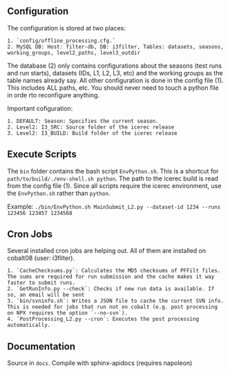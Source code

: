 
Configuration
-----------------

The configuration is stored at two places:

    1. `config/offline_processing.cfg.`
    2. MySQL DB: Host: filter-db, DB: i3filter, Tables: datasets, seasons, working_groups, level2_paths, level3_outdir

The database (2) only contains configurations about the seasons (test runs and run starts), datasets (IDs, L1, L2, L3, etc) and the working groups as the table names already say.
All other configuration is done in the config file (1). This includes ALL paths, etc. You should never need to touch a python file in orde rto reconfigure anything.

Important cofiguration:

    1. DEFAULT: Season: Specifies the current season.
    2. Level2: I3_SRC: Source folder of the icerec release
    3. Level2: I3_BUILD: Build folder of the icerec release

Execute Scripts
-----------------

The `bin` folder contains the bash script `EnvPython.sh`. This is a shortcut for `path/to/build/./env-shell.sh python`. The path to the icerec build is read from the config file (1). Since all scripts require the icerec environment, use the `EnvPython.sh` rather than `python`.

Example: `./bin/EnvPython.sh MainSubmit_L2.py --dataset-id 1234 --runs 123456 123457 1234568`


Cron Jobs
-----------------

Several installed cron jobs are helping out. All of them are installed on cobalt08 (user: i3filter).

    1. `CacheChecksums.py`: Calculates the MD5 checksums of PFFilt files. The sums are required for run submission and the cache makes it way faster to submit runs.
    2. `GetRunInfo.py --check`: Checks if new run data is available. If so, an email will be sent
    3. `bin/svninfo.sh`: Writes a JSON file to cache the current SVN info. This is needed for jobs that run not on cobalt (e.g. post processing on NPX requires the option `--no-svn`).
    4. `PostProcessing_L2.py --cron`: Executes the post processing automatically.


Documentation
-----------------

Source in `docs`. Compile with sphinx-apidocs (requires napoleon)

